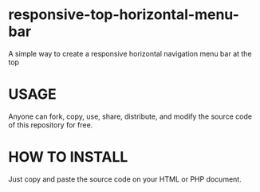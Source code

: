 # responsive-top-horizontal-menu-bar
A simple way to create a responsive horizontal navigation menu bar at the top

# USAGE
Anyone can fork, copy, use, share, distribute, and modify the source code of this repository for free.

# HOW TO INSTALL
Just copy and paste the source code on your HTML or PHP document.
